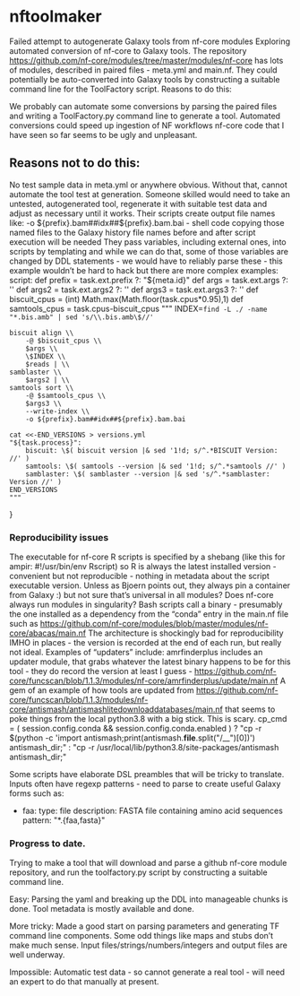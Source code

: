 # nftoolmaker

Failed attempt to autogenerate Galaxy tools from nf-core modules
Exploring automated conversion of nf-core to Galaxy tools.
The repository https://github.com/nf-core/modules/tree/master/modules/nf-core has lots of modules, described in paired files - meta.yml and main.nf. They could potentially be auto-converted into Galaxy tools by constructing a suitable command line for the ToolFactory script.
Reasons to do this:

We probably can automate some conversions by parsing the paired files and writing a ToolFactory.py command line to generate a tool.
Automated conversions could speed up ingestion of NF workflows
nf-core code that I have seen so far seems to be ugly and unpleasant. 

## Reasons not to do this:
No test sample data in meta.yml or anywhere obvious. Without that, cannot automate the tool test at generation. Someone skilled would need to take an untested, autogenerated tool, regenerate it with suitable test data and adjust as necessary until it works.
Their scripts create output file names like:
 -o ${prefix}.bam##idx##${prefix}.bam.bai - shell code copying those named files to the Galaxy history file names before and after script execution will be needed
They pass variables, including external ones, into scripts by templating and while we can do that, some of those variables are changed by DDL statements - we would have to reliably parse these - this example wouldn’t be hard to hack but there are more complex examples:
 script:
	def prefix = task.ext.prefix ?: "${meta.id}"
	def args = task.ext.args ?: ''
	def args2 = task.ext.args2 ?: ''
	def args3 = task.ext.args3 ?: ''
	def biscuit_cpus = (int) Math.max(Math.floor(task.cpus*0.95),1)
	def samtools_cpus = task.cpus-biscuit_cpus
	"""
	INDEX=`find -L ./ -name "*.bis.amb" | sed 's/\\.bis.amb\$//'`

	biscuit align \\
    	-@ $biscuit_cpus \\
    	$args \\
    	\$INDEX \\
    	$reads | \\
	samblaster \\
    	$args2 | \\
	samtools sort \\
    	-@ $samtools_cpus \\
    	$args3 \\
    	--write-index \\
    	-o ${prefix}.bam##idx##${prefix}.bam.bai

	cat <<-END_VERSIONS > versions.yml
	"${task.process}":
    	biscuit: \$( biscuit version |& sed '1!d; s/^.*BISCUIT Version: //' )
    	samtools: \$( samtools --version |& sed '1!d; s/^.*samtools //' )
    	samblaster: \$( samblaster --version |& sed 's/^.*samblaster: Version //' )
	END_VERSIONS
	"""
}

### Reproducibility issues
The executable for nf-core R scripts is specified by a shebang (like this for ampir: #!/usr/bin/env Rscript) so R is always the latest installed version - convenient but not reproducible - nothing in metadata about the script executable version. Unless as Bjoern points out, they always pin a container from Galaxy :) but not sure that’s universal in all modules? Does nf-core always run modules in singularity?
Bash scripts call a binary - presumably the one installed as a dependency from the “conda” entry in the main.nf file such as https://github.com/nf-core/modules/blob/master/modules/nf-core/abacas/main.nf
The architecture is shockingly bad for reproducibility IMHO in places - the version is recorded at the end of each run, but really not ideal. Examples of “updaters” include:
amrfinderplus includes an updater module, that grabs whatever the latest binary happens to be for this tool - they do record the version at least I guess - https://github.com/nf-core/funcscan/blob/1.1.3/modules/nf-core/amrfinderplus/update/main.nf 
A gem of an example of how tools are updated from https://github.com/nf-core/funcscan/blob/1.1.3/modules/nf-core/antismash/antismashlitedownloaddatabases/main.nf that seems to poke things from the local python3.8 with a big stick. This is scary. cp_cmd = ( session.config.conda && session.config.conda.enabled ) ? "cp -r \$(python -c 'import antismash;print(antismash.__file__.split(\"/__\")[0])') antismash_dir;" : "cp -r /usr/local/lib/python3.8/site-packages/antismash antismash_dir;"

Some scripts have elaborate DSL preambles that will be tricky to translate.
Inputs often have regexp patterns - need to parse to create useful Galaxy forms such as:   
- faa:
  	type: file
  	description: FASTA file containing amino acid sequences
  	pattern: "*.{faa,fasta}"

### Progress to date.

Trying to make a tool that will download and parse a github nf-core module repository, and run the toolfactory.py script by constructing a suitable command line.

Easy: Parsing the yaml and breaking up the DDL into manageable chunks is done. Tool metadata is mostly available and done.

More tricky: Made a good start on parsing parameters and generating TF command line components. Some odd things like maps and stubs don’t make much sense. Input files/strings/numbers/integers and output files are well underway.

Impossible: Automatic test data - so cannot generate a real tool - will need an expert to do that manually at present. 
